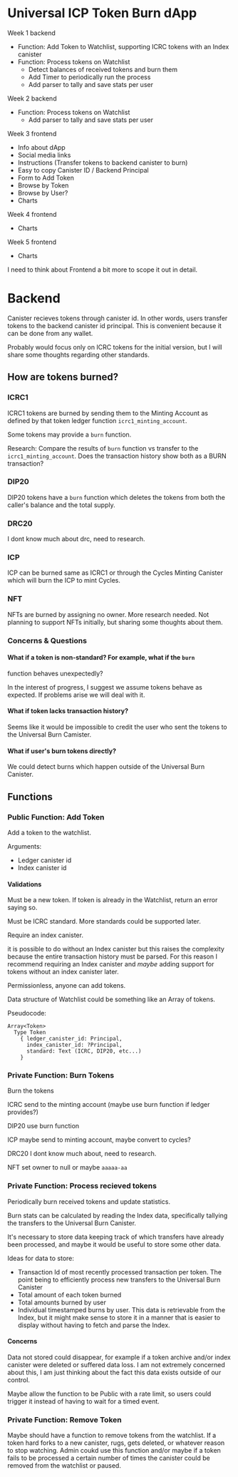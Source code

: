 # Universal ICP Token Burn dApp

Week 1 backend

- Function: Add Token to Watchlist, supporting ICRC tokens with an Index canister
- Function: Process tokens on Watchlist
  - Detect balances of received tokens and burn them
  - Add Timer to periodically run the process
  - Add parser to tally and save stats per user

Week 2 backend

- Function: Process tokens on Watchlist
  - Add parser to tally and save stats per user

Week 3 frontend

- Info about dApp
- Social media links
- Instructions (Transfer tokens to backend canister to burn)
- Easy to copy Canister ID / Backend Principal
- Form to Add Token
- Browse by Token
- Browse by User?
- Charts

Week 4 frontend

- Charts

Week 5 frontend

- Charts

I need to think about Frontend a bit more to scope it out in detail.

# Backend

Canister recieves tokens through canister id.
In other words, users transfer tokens to the backend canister id
principal. This is convenient because it can be done from any wallet.

Probably would focus only on ICRC tokens for the initial version,
but I will share some thoughts regarding other standards.

## How are tokens burned?

### ICRC1

ICRC1 tokens are burned by sending them to the Minting Account as
defined by that token ledger function `icrc1_minting_account`.

Some tokens may provide a `burn` function.

Research: Compare the results of `burn` function vs transfer to the
`icrc1_minting_account`. Does the transaction history show both as a
BURN transaction?

### DIP20

DIP20 tokens have a `burn` function which deletes the tokens from both the
caller's balance and the total supply.

### DRC20

I dont know much about drc, need to research.

### ICP

ICP can be burned same as ICRC1 or through the Cycles Minting Canister
which will burn the ICP to mint Cycles.

### NFT

NFTs are burned by assigning no owner. More research needed. Not
planning to support NFTs initially, but sharing some thoughts about
them.

### Concerns & Questions

#### What if a token is non-standard? For example, what if the `burn`
function behaves unexpectedly?

In the interest of progress, I suggest we assume tokens
behave as expected. If problems arise we will deal with it.

#### What if token lacks transaction history?

Seems like it would be impossible to credit the user who sent the
tokens to the Universal Burn Camister.

#### What if user's burn tokens directly?

We could detect burns which happen outside of the Universal Burn
Canister.

## Functions

### Public Function: Add Token

Add a token to the watchlist.

Arguments:

  - Ledger canister id
  - Index canister id

#### Validations

Must be a new token. If token is already in the Watchlist, return an error saying so.

Must be ICRC standard. More standards could be supported later.

Require an index canister.

it is possible to do without an Index canister but this raises the
complexity because the entire transaction history must be parsed.
For this reason I recommend requiring an Index canister and *maybe*
adding support for tokens without an index canister later.

Permissionless, anyone can add tokens.

Data structure of Watchlist could be something like an Array of tokens.

Pseudocode:

    Array<Token>
      Type Token
        { ledger_canister_id: Principal,
          index_canister_id: ?Principal,
          standard: Text (ICRC, DIP20, etc...)
        }

### Private Function: Burn Tokens

Burn the tokens

ICRC send to the minting account (maybe use burn function if ledger
provides?)

DIP20 use burn function

ICP maybe send to minting account, maybe convert to cycles?

DRC20 I dont know much about, need to research.

NFT set owner to null or maybe `aaaaa-aa`

### Private Function: Process recieved tokens

Periodically burn received tokens and update statistics.

Burn stats can be calculated by reading the Index data, specifically
tallying the transfers to the Universal Burn Canister.

It's necessary to store data keeping track of which transfers have
already been processed, and maybe it would be useful to store some other data.

Ideas for data to store:

- Transaction Id of most recently processed transaction per token.
  The point being to efficiently process new transfers to the Universal Burn Canister
- Total amount of each token burned
- Total amounts burned by user
- Individual timestamped burns by user. This data is retrievable from
  the Index, but it might make sense to store it in a manner that is easier
  to display without having to fetch and parse the Index.

#### Concerns

Data not stored could disappear, for example if a token archive and/or
index canister were deleted or suffered data loss. I am not extremely
concerned about this, I am just thinking about the fact this data exists
outside of our control.

Maybe allow the function to be Public with a rate limit, so users could
trigger it instead of having to wait for a timed event.

### Private Function: Remove Token

Maybe should have a function to remove tokens from the watchlist.
If a token hard forks to a new canister, rugs, gets deleted, or whatever
reason to stop watching. Admin coukd use this function and/or maybe if a
token fails to be processed a certain number of times the canister could
be removed from the watchlist or paused.



